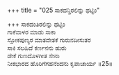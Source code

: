 +++
title = "025 ಸಾಕದನ್ತಿರಲಿನ್ನು ಥಟ್ಟಿಂ"

+++
ಸಾಕದಂತಿರಲಿನ್ನು ಥಟ್ಟಿಂ  
ಗಾಕೆವಾಳರ ಮಾಡು ಸಾಕಾ  
ಸ್ತೋಕಪುಣ್ಯರ ಮಾತದೇತಕೆ ಗುರುನದೀಸುತರ  
ಸಾಕಿ ಸಲಹಿದೆ ಕರ್ಣನನು ಹುರು  
ಡೇಕೆ ಗುಣದೊಳಗೀತ ಸೇನಾ  
ನೀಕಭಾರದ ಹೊರಿಗೆಗಹನೆಂದನು ಕೃಪಾಚಾರ್ಯ      ॥25॥